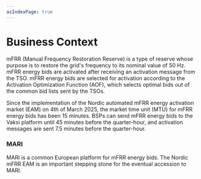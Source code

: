 ```yaml
---
asIndexPage: true
---
```

# Business Context
mFRR (Manual Frequency Restoration Reserve) is a type of reserve whose purpose is to restore the grid's frequency to its nominal value of 50 Hz. mFRR energy bids are activated after receiving an activation message from the TSO. mFRR energy bids are selected for activation according to the Activation Optimization Function (AOF), which selects optimal bids out of the common bid lists sent by the TSOs. 

Since the implementation of the Nordic automated mFRR energy activation market (EAM) on 4th of March 2025, the market time unit (MTU) for mFRR energy bids has been 15 minutes. BSPs can send mFRR energy bids to the Vaksi platform until 45 minutes before the quarter-hour, and activation messages are sent 7.5 minutes before the quarter-hour. 

### MARI
MARI is a common European platform for mFRR energy bids. The Nordic mFRR EAM is an important stepping stone for the eventual accession to MARI.
